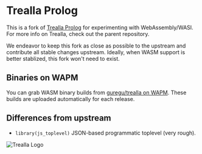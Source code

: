 # Trealla Prolog

This is a fork of [Trealla Prolog](https://github.com/trealla-prolog/trealla) for experimenting with WebAssembly/WASI.
For more info on Trealla, check out the parent repository.

We endeavor to keep this fork as close as possible to the upstream and contribute all stable changes upstream.
Ideally, when WASM support is better stablized, this fork won't need to exist.

## Binaries on WAPM
You can grab WASM binary builds from [guregu/trealla on WAPM](https://wapm.io/guregu/trealla).
These builds are uploaded automatically for each release.

## Differences from upstream
- `library(js_toplevel)` JSON-based programmatic toplevel (very rough).

![Trealla Logo](https://user-images.githubusercontent.com/131059/190109875-7eb65bf5-feef-41e1-b19c-7fbcab8887ae.png)

